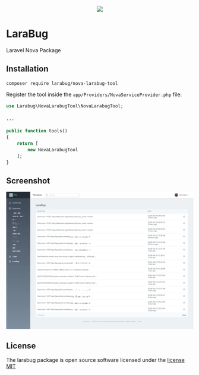 <p align="center">
    <a href="https://www.larabug.com" target="_blank"><img width="130" src="https://www.larabug.com/images/icon128x121.png"></a>
</p>

# LaraBug

Laravel Nova Package

## Installation 

```
composer require larabug/nova-larabug-tool
```

Register the tool inside the `app/Providers/NovaServiceProvider.php` file:

```php
use Larabug\NovaLarabugTool\NovaLarabugTool;

...

public function tools()
{
    return [
        new NovaLarabugTool
    ];
}
```

## Screenshot

![Screenshot Larabug Nova Tool](https://raw.githubusercontent.com/LaraBug/nova-larabug-tool/master/screenshot.png)


## License

The larabug package is open source software licensed under the [license MIT](http://opensource.org/licenses/MIT)
